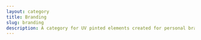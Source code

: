 ```yaml
---
layout: category
title: Branding
slug: branding
description: A category for UV pinted elements created for personal branding
---
```

